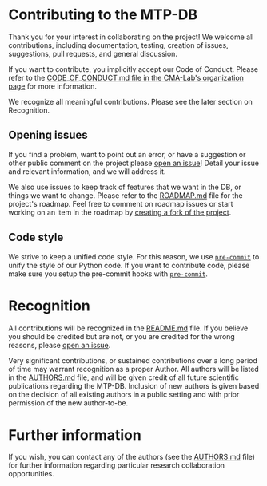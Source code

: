 # Contributing to the MTP-DB

Thank you for your interest in collaborating on the project! We welcome all contributions, including documentation, testing, creation of issues, suggestions, pull requests, and general discussion.

If you want to contribute, you implicitly accept our Code of Conduct. Please refer to the [CODE_OF_CONDUCT.md file in the CMA-Lab's organization page](https://github.com/CMA-Lab/.github/blob/main/CODE_OF_CONDUCT.md) for more information.

We recognize all meaningful contributions. Please see the later section on Recognition.

## Opening issues
If you find a problem, want to point out an error, or have a suggestion or other public comment on the project please [open an issue](https://github.com/CMA-Lab/MTP-DB/issues/new)! Detail your issue and relevant information, and we will address it.

We also use issues to keep track of features that we want in the DB, or things we want to change. Please refer to the [ROADMAP.md](ROADMAP.md) file for the project's roadmap. Feel free to comment on roadmap issues or start working on an item in the roadmap by [creating a fork of the project](https://docs.github.com/en/get-started/quickstart/fork-a-repo).

## Code style
We strive to keep a unified code style. For this reason, we use [`pre-commit`](https://pre-commit.com/) to unify the style of our Python code. If you want to contribute code, please make sure you setup the pre-commit hooks with [`pre-commit`](https://pre-commit.com/).

# Recognition
All contributions will be recognized in the [README.md](README.md) file. If you believe you should be credited but are not, or you are credited for the wrong reasons, please [open an issue](https://github.com/CMA-Lab/MTP-DB/issues/new).

Very significant contributions, or sustained contributions over a long period of time may warrant recognition as a proper Author. All authors will be listed in the [AUTHORS.md](AUTHORS.md) file, and will be given credit of all future scientific publications regarding the MTP-DB. Inclusion of new authors is given based on the decision of all existing authors in a public setting and with prior permission of the new author-to-be.

# Further information
If you wish, you can contact any of the authors (see the [AUTHORS.md](AUTHORS.md) file) for further information regarding particular research collaboration opportunities.
